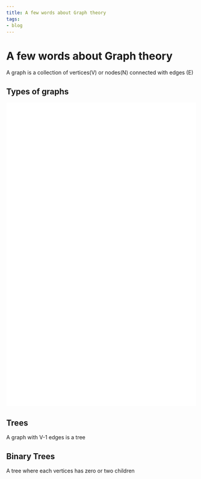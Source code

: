 ```yaml
---
title: A few words about Graph theory
tags:
- blog
---
```

# A few words about Graph theory

A graph is a collection of vertices(V) or nodes(N) connected with edges (E)  


## Types of graphs

![image](/graphs.svg)
## Trees 
A graph with V-1 edges is a tree 
 

## Binary Trees
A tree where each vertices has zero or two children